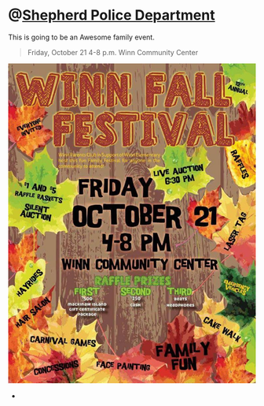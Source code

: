 # @[Shepherd Police Department](http://www.shepherdhistory.org/business-directory/name/shepherd-police-department/)

This is going to be an Awesome family event.

>Friday, October 21
>4-8 p.m.
>Winn Community Center

![](14716286_1322516347766930_7739879835736523434_n.jpg)

-
